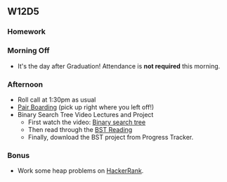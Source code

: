 ## W12D5
### Homework

### Morning Off
* It's the day after Graduation! Attendance is **not required** this morning.

### Afternoon

* Roll call at 1:30pm as usual
* [Pair Boarding][pairboarding-index] (pick up right where you left off!)
* Binary Search Tree Video Lectures and Project
    * First watch the video: [Binary search tree][binary-search-trees-vid]
    * Then read through the [BST Reading][bst-reading]
    * Finally, download the BST project from Progress Tracker.

### Bonus

* Work some heap problems on [HackerRank][hackerrank].

<!-- LINKS -->
<!-- Job Search Projects -->

<!-- Technical Interview Resources -->
[interview-questions]: https://docs.google.com/a/appacademy.io/spreadsheet/ccc?key=0AnnoREts_wUydHN3UGZfbDZIME1VTEY3Y3pUNWpZZGc#gid=0
[HackerRank]: https://www.hackerrank.com/
[codility]: https://codility.com/
[Codility]: https://codility.com/
[pairboarding-index]: ../technical-skills/whiteboarding/index.md
<!-- Algorithms Projects & Lectures -->
[binary-search-trees-vid]: https://vimeo.com/203204585
[bst-reading]: ../algorithms/binary_search_trees/bst_reading.md

